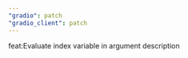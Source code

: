 ```yaml
---
"gradio": patch
"gradio_client": patch
---
```


feat:Evaluate index variable in argument description
